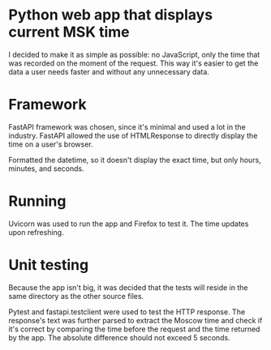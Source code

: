 # Python web app that displays current MSK time

I decided to make it as simple as possible: no JavaScript, only the time that was recorded on the moment of the request. This way it's easier to get the data a user needs faster and without any unnecessary data.

# Framework

FastAPI framework was chosen, since it's minimal and used a lot in the industry. FastAPI allowed the use of HTMLResponse to directly display the time on a user's browser.

Formatted the datetime, so it doesn't display the exact time, but only hours, minutes, and seconds.

# Running

Uvicorn was used to run the app and Firefox to test it. The time updates upon refreshing.

# Unit testing
Because the app isn't big, it was decided that the tests will reside in the same directory as the other source files.

Pytest and fastapi.testclient were used to test the HTTP response. The response's text was further parsed to extract the Moscow time and check if it's correct by comparing the time before the request and the time returned by the app. The absolute difference should not exceed 5 seconds.
